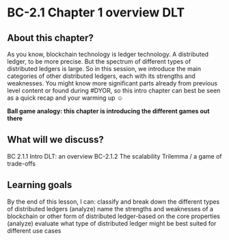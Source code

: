 # BC-2.1 Chapter 1 overview DLT 

## About this chapter?
As you know, blockchain technology is ledger technology. A distributed ledger, to be more precise. But the spectrum of different types of distributed ledgers is large. So in this session, we introduce the main categories of other distributed ledgers, each with its strengths and weaknesses. You might know more significant parts already from previous level content or found during #DYOR, so this intro chapter can best be seen as a quick recap and your warming up ☺ 

**Ball game analogy: this chapter is introducing the different games out there**

## What will we discuss? 
BC 2.1.1 Intro DLT: an overview
BC-2.1.2 The scalability Trilemma / a game of trade-offs

## Learning goals 
By the end of this lesson, I can:
classify and break down the different types of distributed ledgers (analyze)
name the strengths and weaknesses of a blockchain or other form of distributed ledger-based on the core properties (analyze)
evaluate what type of distributed ledger might be best suited for different use cases 

